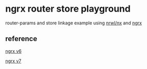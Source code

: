 # ngrx router store playground

router-params and store linkage example using [nrwl/nx](https://nx.dev/) and [ngrx](https://ngrx.io/)

## reference

[ngrx v6](https://github.com/ngrx/platform/blob/6.1.2/docs/router-store)

[ngrx v7](https://ngrx.io/guide/router-store)


